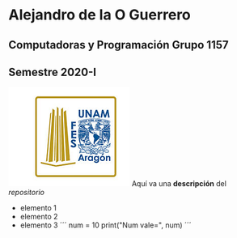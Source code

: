 # Alejandro de la O Guerrero
## Computadoras y Programación Grupo 1157
## Semestre 2020-I
![Logo Fes Aragón](fesa.jpg) 
Aquí va una **descripción** del *repositorio* 
- elemento 1
- elemento 2
- elemento 3
´´´
num = 10
print("Num vale=", num)
´´´

